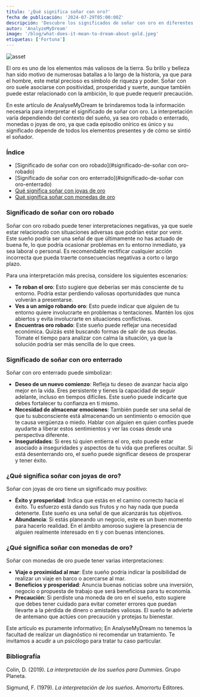 ```yaml
---
título: '¿Qué significa soñar con oro?'
fecha de publicación: '2024-07-29T05:00:00Z'
descripción: 'Descubre los significados de soñar con oro en diferentes contextos, desde oro robado hasta joyas y monedas de oro.'
autor: 'AnalyzeMyDream'
image: '/blog/what-does-it-mean-to-dream-about-gold.jpeg'
etiquetas: ['Fortuna']
---
```


![asset](/blog/what-does-it-mean-to-dream-about-gold.jpeg)



El oro es uno de los elementos más valiosos de la tierra. Su brillo y belleza han sido motivo de numerosas batallas a lo largo de la historia, ya que para el hombre, este metal precioso es símbolo de riqueza y poder. Soñar con oro suele asociarse con positividad, prosperidad y suerte, aunque también puede estar relacionado con la ambición, lo que puede requerir precaución.

En este artículo de AnalyseMyDream te brindaremos toda la información necesaria para interpretar el significado de soñar con oro. La interpretación varía dependiendo del contexto del sueño, ya sea oro robado o enterrado, monedas o joyas de oro, ya que cada episodio onírico es único y su significado depende de todos los elementos presentes y de cómo se sintió el soñador.


### Índice

- [Significado de soñar con oro robado](#significado-de-soñar con oro-robado)
- [Significado de soñar con oro enterrado](#significado-de-soñar con oro-enterrado)
- [Qué significa soñar con joyas de oro](#que-significa-soñar-con-joyas-de-oro)
- [Qué significa soñar con monedas de oro](#que-significa-soñar-con-monedas-de-oro)

### Significado de soñar con oro robado

Soñar con oro robado puede tener interpretaciones negativas, ya que suele estar relacionado con situaciones adversas que podrían estar por venir. Este sueño podría ser una señal de que últimamente no has actuado de buena fe, lo que podría ocasionar problemas en tu entorno inmediato, ya sea laboral o personal. Es recomendable rectificar cualquier acción incorrecta que pueda traerte consecuencias negativas a corto o largo plazo.

Para una interpretación más precisa, considere los siguientes escenarios:

- **Te roban el oro**: Esto sugiere que deberías ser más consciente de tu entorno. Podría estar perdiendo valiosas oportunidades que nunca volverán a presentarse.
- **Ves a un amigo robando oro**: Esto puede indicar que alguien de tu entorno quiere involucrarte en problemas o tentaciones. Mantén los ojos abiertos y evita involucrarte en situaciones conflictivas.
- **Encuentras oro robado**: Este sueño puede reflejar una necesidad económica. Quizás esté buscando formas de salir de sus deudas. Tómate el tiempo para analizar con calma la situación, ya que la solución podría ser más sencilla de lo que crees.

### Significado de soñar con oro enterrado

Soñar con oro enterrado puede simbolizar:

- **Deseo de un nuevo comienzo**: Refleja tu deseo de avanzar hacia algo mejor en la vida. Eres persistente y tienes la capacidad de seguir adelante, incluso en tiempos difíciles. Este sueño puede indicarte que debes fortalecer tu confianza en ti mismo.
- **Necesidad de almacenar emociones**: También puede ser una señal de que tu subconsciente está almacenando un sentimiento o emoción que te causa vergüenza o miedo. Hablar con alguien en quien confíes puede ayudarte a liberar estos sentimientos y ver las cosas desde una perspectiva diferente.
- **Inseguridades**: Si eres tú quien entierra el oro, esto puede estar asociado a inseguridades y aspectos de tu vida que prefieres ocultar. Si está desenterrando oro, el sueño puede significar deseos de prosperar y tener éxito.

### ¿Qué significa soñar con joyas de oro?

Soñar con joyas de oro tiene un significado muy positivo:

- **Éxito y prosperidad**: Indica que estás en el camino correcto hacia el éxito. Tu esfuerzo está dando sus frutos y no hay nada que pueda detenerte. Este sueño es una señal de que alcanzarás tus objetivos.
- **Abundancia**: Si estás planeando un negocio, este es un buen momento para hacerlo realidad. En el ámbito amoroso sugiere la presencia de alguien realmente interesado en ti y con buenas intenciones. 

### ¿Qué significa soñar con monedas de oro?

Soñar con monedas de oro puede tener varias interpretaciones:

- **Viaje o proximidad al mar**: Este sueño podría indicar la posibilidad de realizar un viaje en barco o acercarse al mar.
- **Beneficios y prosperidad**: Anuncia buenas noticias sobre una inversión, negocio o propuesta de trabajo que será beneficiosa para tu economía.
- **Precaución**: Si perdiste una moneda de oro en el sueño, esto sugiere que debes tener cuidado para evitar cometer errores que puedan llevarte a la pérdida de dinero o amistades valiosas. El sueño te advierte de antemano que actúes con precaución y protejas tu bienestar.

Este artículo es puramente informativo; En AnalyseMyDream no tenemos la facultad de realizar un diagnóstico ni recomendar un tratamiento. Te invitamos a acudir a un psicólogo para tratar tu caso particular.


### Bibliografía

Colin, D. (2019). *La interpretación de los sueños para Dummies*. Grupo Planeta.

Sigmund, F. (1979). *La interpretación de los sueños*. Amorrortu Editores.
